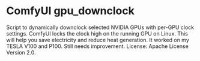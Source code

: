 # ComfyUI gpu_downclock

Script to dynamically downclock selected NVIDIA GPUs with per-GPU clock settings.
ComfyUI locks the clock high on the running GPU on Linux. This will help you save electricity and reduce heat generation.
It worked on my TESLA V100 and P100.
Still needs improvement.
License: Apache License Version 2.0.
